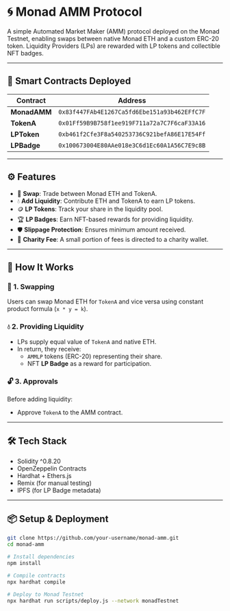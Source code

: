 # 🌀 Monad AMM Protocol

A simple Automated Market Maker (AMM) protocol deployed on the Monad Testnet, enabling swaps between native Monad ETH and a custom ERC-20 token. Liquidity Providers (LPs) are rewarded with LP tokens and collectible NFT badges.

---

## 🧩 Smart Contracts Deployed

| Contract       | Address |
|----------------|---------|
| **MonadAMM**   | `0x83f447FAb4E1267Ca5fd6Ebe151a93b462EFfC7F` |
| **TokenA**     | `0x01Ff59B9B758f1ee919F711a72a7C7F6caF33A16` |
| **LPToken**    | `0xb461f2Cfe3F8a540253736C921befA86E17E54Ff` |
| **LPBadge**    | `0x100673004E80AAe018e3C6d1Ec60A1A56C7E9c8B` |

---

## ⚙️ Features

- 🔁 **Swap**: Trade between Monad ETH and TokenA.
- 💧 **Add Liquidity**: Contribute ETH and TokenA to earn LP tokens.
- 🪙 **LP Tokens**: Track your share in the liquidity pool.
- 🏆 **LP Badges**: Earn NFT-based rewards for providing liquidity.
- 🛡️ **Slippage Protection**: Ensures minimum amount received.
- 🧮 **Charity Fee**: A small portion of fees is directed to a charity wallet.

---

## 🚀 How It Works

### 💱 1. Swapping

Users can swap Monad ETH for `TokenA` and vice versa using constant product formula (`x * y = k`).

### 💧 2. Providing Liquidity

- LPs supply equal value of `TokenA` and native ETH.
- In return, they receive:
  - `AMMLP` tokens (ERC-20) representing their share.
  - NFT **LP Badge** as a reward for participation.

### 🔓 3. Approvals

Before adding liquidity:
- Approve `TokenA` to the AMM contract.

---

## 🛠️ Tech Stack

- Solidity ^0.8.20
- OpenZeppelin Contracts
- Hardhat + Ethers.js
- Remix (for manual testing)
- IPFS (for LP Badge metadata)

---

## 📦 Setup & Deployment

```bash
git clone https://github.com/your-username/monad-amm.git
cd monad-amm

# Install dependencies
npm install

# Compile contracts
npx hardhat compile

# Deploy to Monad Testnet
npx hardhat run scripts/deploy.js --network monadTestnet
